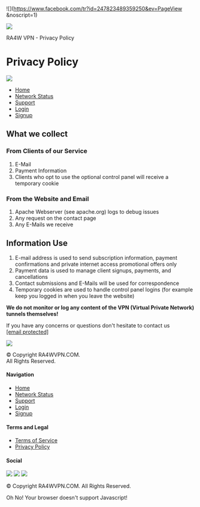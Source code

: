 ![](https://www.facebook.com/tr?id=247823489359250&ev=PageView
    &noscript=1) 

![](https://alb.reddit.com/snoo.gif?q=CAAHAAABAAoACQAAABAcxH1DAA==&s=-djjcIjLeQVrrN_IG_yjY5Xg3fRBlq9_dRhYWCjeqhw=)

RA4W VPN - Privacy Policy  

Privacy Policy
==============

[![](source/images/logo.png)](https://ra4wvpn.com/index)

* [Home](https://ra4wvpn.com/index)
* [Network Status](https://ra4wvpn.com/network)
* [Support](https://ra4wvpn.com/support)
* [Login](https://ra4wvpn.com/login)
* [Signup](https://ra4wvpn.com/register)

[](#)

What we collect
---------------

### From Clients of our Service

1. E-Mail
2. Payment Information
3. Clients who opt to use the optional control panel will receive a temporary cookie

### From the Website and Email

1. Apache Webserver (see apache.org) logs to debug issues
2. Any request on the contact page
3. Any E-Mails we receive

Information Use
---------------

1. E-mail address is used to send subscription information, payment confirmations and private internet access promotional offers only
2. Payment data is used to manage client signups, payments, and cancellations
3. Contact submissions and E-Mails will be used for correspondence
4. Temporary cookies are used to handle control panel logins (for example keep you logged in when you leave the website)

**We do not monitor or log any content of the VPN (Virtual Private Network) tunnels themselves!**

If you have any concerns or questions don't hesitate to contact us [\[email protected\]](mailto:contact@ra4wvpn.com)

[![](source/images/logo-footer.png)](https://ra4wvpn.com/index)

© Copyright RA4WVPN.COM.  
All Rights Reserved.

#### Navigation

* [Home](https://ra4wvpn.com/index)
* [Network Status](https://ra4wvpn.com/network)
* [Support](https://ra4wvpn.com/support)
* [Login](https://ra4wvpn.com/login)
* [Signup](https://ra4wvpn.com/register)

#### Terms and Legal

* [Terms of Service](https://ra4wvpn.com/tos)
* [Privacy Policy](https://ra4wvpn.com/privacy)

#### Social

[![](source/images/insta.png)](https://www.instagram.com/ra4wvpn/) [![](source/images/twitr.png)](https://twitter.com/RA4WVPN) [![](source/images/fb.png)](https://www.facebook.com/RA4WVPN)

© Copyright RA4WVPN.COM. All Rights Reserved.

Oh No! Your browser doesn't support Javascript!